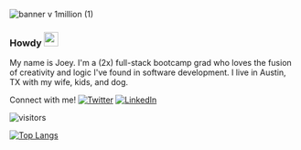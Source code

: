 ![banner v 1million (1)](https://user-images.githubusercontent.com/30815220/150207765-bf9a45dc-3685-422a-b2a9-1942e0cda170.jpg)

### Howdy <img src="https://media.giphy.com/media/hvRJCLFzcasrR4ia7z/giphy.gif" width="25px">

My name is Joey. I'm a (2x) full-stack bootcamp grad who loves the fusion of creativity and logic I've found in software development. I live in Austin, TX with my wife, kids, and dog.


Connect with me! [![Twitter][1.2]][1] [![LinkedIn][2.2]][2]

[1.2]: (images/twitter.png)
[2.2]: (images/linkedin.png)

[1]: https://twitter.com/joey_king
[2]: https://www.linkedin.com/in/joey-king/


![visitors](https://visitor-badge.glitch.me/badge?page_id=joeylking.joeylking)


[![Top Langs](https://github-readme-stats.vercel.app/api/top-langs/?username=joeylking&layout=compact&theme=radical)](https://github.com/joeylking/github-readme-stats)


<!--
**joeylking/joeylking** is a ✨ _special_ ✨ repository because its `README.md` (this file) appears on your GitHub profile.

Here are some ideas to get you started:

- 🔭 I’m currently working on ...
- 🌱 I’m currently learning ...
- 👯 I’m looking to collaborate on ...
- 🤔 I’m looking for help with ...
- 💬 Ask me about ...
- 📫 How to reach me: ...
- 😄 Pronouns: ...
- ⚡ Fun fact: ...
-->
